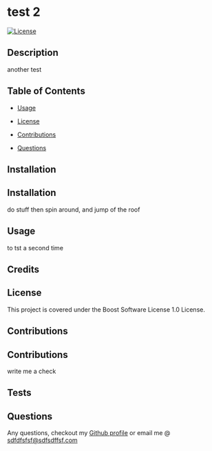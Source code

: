 # test 2
[![License](https://img.shields.io/badge/License-Boost%201.0-lightblue.svg)](https://www.boost.org/LICENSE_1_0.txt)
## Description 
another test
## Table of Contents

* [Usage](#usage)

* [License](#license)
* [Contributions](#contributions)

* [Questions](#questions)
## Installation
## Installation
  do stuff then spin around, and jump of the roof
  
## Usage 
to tst a second time
## Credits

## License
  This project is covered under the Boost Software License 1.0 License.
## Contributions
## Contributions
  write me a check
  
## Tests

## Questions
Any questions, checkout my [Github profile](https://github.com/undefined)
or email me @ [sdfdfsfsf@sdfsdffsf.com](mailto:sdfdfsfsf@sdfsdffsf.com)
